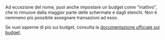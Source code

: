 Ad eccezione del nome, puoi anche impostare un budget come "inattivo", che lo rimuove dalla maggior parte delle schermate e dagli elenchi. Non è nemmeno più possibile assegnare transazioni ad esso.

Se vuoi saperne di più sui budget, consulta la [documentazione ufficiale sui budget](https://firefly-iii.readthedocs.io/en/latest/concepts/budgets.html).